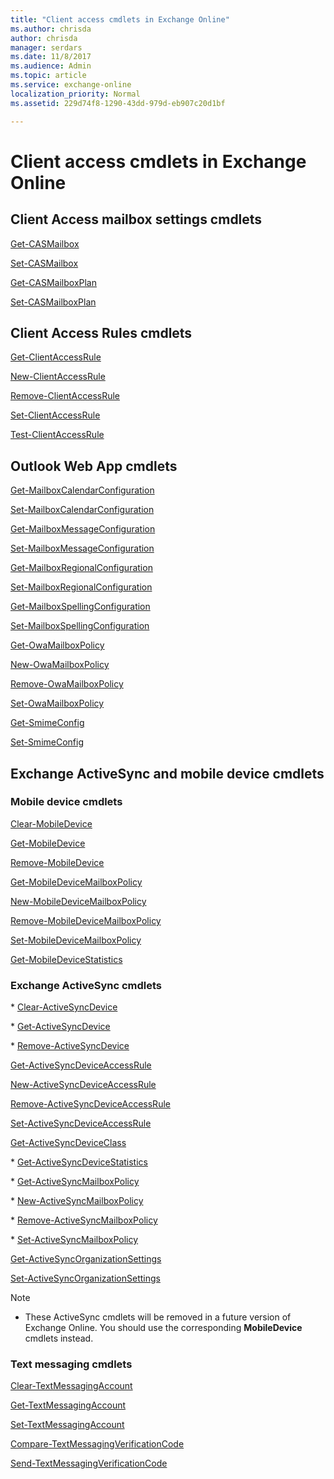 ```yaml
---
title: "Client access cmdlets in Exchange Online"
ms.author: chrisda
author: chrisda
manager: serdars
ms.date: 11/8/2017
ms.audience: Admin
ms.topic: article
ms.service: exchange-online
localization_priority: Normal
ms.assetid: 229d74f8-1290-43dd-979d-eb907c20d1bf

---
```


# Client access cmdlets in Exchange Online

## Client Access mailbox settings cmdlets

[Get-CASMailbox](get-casmailbox.md)
  
[Set-CASMailbox](set-casmailbox.md)
  
[Get-CASMailboxPlan](../../exchange-online-cmdlets/organization-cmdlets-in-exchange-online/get-casmailboxplan.md)
  
[Set-CASMailboxPlan](../../exchange-online-cmdlets/organization-cmdlets-in-exchange-online/set-casmailboxplan.md)
  
## Client Access Rules cmdlets

[Get-ClientAccessRule](get-clientaccessrule.md)
  
[New-ClientAccessRule](new-clientaccessrule.md)
  
[Remove-ClientAccessRule](remove-clientaccessrule.md)
  
[Set-ClientAccessRule](set-clientaccessrule.md)
  
[Test-ClientAccessRule](test-clientaccessrule.md)
  
## Outlook Web App cmdlets

[Get-MailboxCalendarConfiguration](get-mailboxcalendarconfiguration.md)
  
[Set-MailboxCalendarConfiguration](set-mailboxcalendarconfiguration.md)
  
[Get-MailboxMessageConfiguration](get-mailboxmessageconfiguration.md)
  
[Set-MailboxMessageConfiguration](set-mailboxmessageconfiguration.md)
  
[Get-MailboxRegionalConfiguration](get-mailboxregionalconfiguration.md)
  
[Set-MailboxRegionalConfiguration](set-mailboxregionalconfiguration.md)
  
[Get-MailboxSpellingConfiguration](get-mailboxspellingconfiguration.md)
  
[Set-MailboxSpellingConfiguration](set-mailboxspellingconfiguration.md)
  
[Get-OwaMailboxPolicy](get-owamailboxpolicy.md)
  
[New-OwaMailboxPolicy](new-owamailboxpolicy.md)
  
[Remove-OwaMailboxPolicy](remove-owamailboxpolicy.md)
  
[Set-OwaMailboxPolicy](set-owamailboxpolicy.md)
  
[Get-SmimeConfig](get-smimeconfig.md)
  
[Set-SmimeConfig](set-smimeconfig.md)
  
## Exchange ActiveSync and mobile device cmdlets

### Mobile device cmdlets

[Clear-MobileDevice](clear-mobiledevice.md)
  
[Get-MobileDevice](get-mobiledevice.md)
  
[Remove-MobileDevice](remove-mobiledevice.md)
  
[Get-MobileDeviceMailboxPolicy](get-mobiledevicemailboxpolicy.md)
  
[New-MobileDeviceMailboxPolicy](new-mobiledevicemailboxpolicy.md)
  
[Remove-MobileDeviceMailboxPolicy](remove-mobiledevicemailboxpolicy.md)
  
[Set-MobileDeviceMailboxPolicy](set-mobiledevicemailboxpolicy.md)
  
[Get-MobileDeviceStatistics](get-mobiledevicestatistics.md)
  
### Exchange ActiveSync cmdlets

\* [Clear-ActiveSyncDevice](clear-activesyncdevice.md)
  
\* [Get-ActiveSyncDevice](get-activesyncdevice.md)
  
\* [Remove-ActiveSyncDevice](remove-activesyncdevice.md)
  
[Get-ActiveSyncDeviceAccessRule](get-activesyncdeviceaccessrule.md)
  
[New-ActiveSyncDeviceAccessRule](new-activesyncdeviceaccessrule.md)
  
[Remove-ActiveSyncDeviceAccessRule](remove-activesyncdeviceaccessrule.md)
  
[Set-ActiveSyncDeviceAccessRule](set-activesyncdeviceaccessrule.md)
  
[Get-ActiveSyncDeviceClass](get-activesyncdeviceclass.md)
  
\* [Get-ActiveSyncDeviceStatistics](get-activesyncdevicestatistics.md)
  
\* [Get-ActiveSyncMailboxPolicy](get-activesyncmailboxpolicy.md)
  
\* [New-ActiveSyncMailboxPolicy](new-activesyncmailboxpolicy.md)
  
\* [Remove-ActiveSyncMailboxPolicy](remove-activesyncmailboxpolicy.md)
  
\* [Set-ActiveSyncMailboxPolicy](set-activesyncmailboxpolicy.md)
  
[Get-ActiveSyncOrganizationSettings](get-activesyncorganizationsettings.md)
  
[Set-ActiveSyncOrganizationSettings](set-activesyncorganizationsettings.md)
  
> [!NOTE]
> * These ActiveSync cmdlets will be removed in a future version of Exchange Online. You should use the corresponding **MobileDevice** cmdlets instead.
  
### Text messaging cmdlets

[Clear-TextMessagingAccount](clear-textmessagingaccount.md)
  
[Get-TextMessagingAccount](get-textmessagingaccount.md)
  
[Set-TextMessagingAccount](set-textmessagingaccount.md)
  
[Compare-TextMessagingVerificationCode](compare-textmessagingverificationcode.md)
  
[Send-TextMessagingVerificationCode](send-textmessagingverificationcode.md)
  

